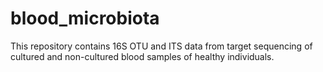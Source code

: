 # blood_microbiota
This repository contains 16S OTU and ITS data from target sequencing of cultured and non-cultured blood samples of healthy individuals. 
